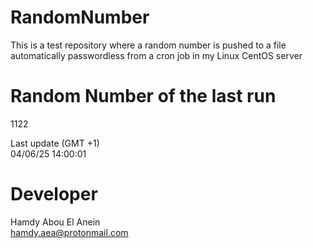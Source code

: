 # RandomNumber    
This is a test repository where a random number is pushed to a file automatically passwordless from a cron job in my Linux CentOS server    
# Random Number of the last run   
1122
      
Last update (GMT +1)    
04/06/25 14:00:01
# Developer    
Hamdy Abou El Anein   
hamdy.aea@protonmail.com
